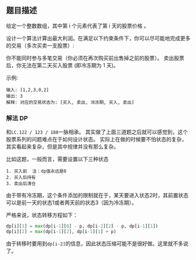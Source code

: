 ## 题目描述
给定一个整数数组，其中第 i 个元素代表了第 i 天的股票价格 。​

设计一个算法计算出最大利润。在满足以下约束条件下，你可以尽可能地完成更多的交易（多次买卖一支股票）:

你不能同时参与多笔交易（你必须在再次购买前出售掉之前的股票）。
卖出股票后，你无法在第二天买入股票 (即冷冻期为 1 天)。

示例:
```
输入: [1,2,3,0,2]
输出: 3 
解释: 对应的交易状态为: [买入, 卖出, 冷冻期, 买入, 卖出]
```

### 解法 DP
和`LC.122 / 123 / 188`一脉相承。
其实做了上面三道题之后就可以感觉到，这个股票系列的问题难点在于如何设计状态。
实际上在做的时候要不怕状态的复杂，其实看起来复杂，但是其中规律并没有那么复杂。

比如这题，一般而言，需要设置以下三种状态
```text
1. 买入前  注：dp值永远是0
2. 买入后持有
3. 卖出后清仓
```
由于带有冷冻期，这个条件添加的限制就在于，某天要进入状态2时，其前置状态可以是前一天的状态1或者两天前的状态3（因为冷冻期）。

严格来说，状态转移方程如下：
```python
dp[i][1] = max(dp[i-1][0] - p, dp[i-2][2] - p, dp[i-1][1])
dp[i][2] = max(dp[i-1][2], dp[i-1][1] + p)
```

由于转移时要用到`dp[i-2]`的信息，因此状态压缩可能不是很好做。这里就不多说了。